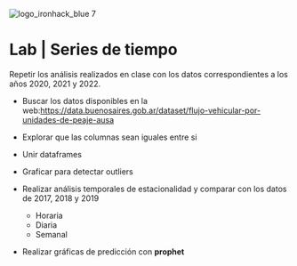 ![logo_ironhack_blue 7](https://user-images.githubusercontent.com/23629340/40541063-a07a0a8a-601a-11e8-91b5-2f13e4e6b441.png)

# Lab | Series de tiempo

Repetir los análisis realizados en clase con los datos correspondientes a los años 2020, 2021 y 2022.

- Buscar los datos disponibles en la web:https://data.buenosaires.gob.ar/dataset/flujo-vehicular-por-unidades-de-peaje-ausa
- Explorar que las columnas sean iguales entre si
- Unir dataframes
- Graficar para detectar outliers
- Realizar análisis temporales de estacionalidad y comparar con los datos de 2017, 2018 y 2019
    - Horaria
    - Diaria
    - Semanal
    
 - Realizar gráficas de predicción con **prophet**
    
